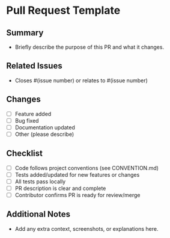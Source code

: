# Pull Request Template

## Summary
- Briefly describe the purpose of this PR and what it changes.

## Related Issues
- Closes #(issue number) or relates to #(issue number)

## Changes
- [ ] Feature added
- [ ] Bug fixed
- [ ] Documentation updated
- [ ] Other (please describe)

## Checklist
- [ ] Code follows project conventions (see CONVENTION.md)
- [ ] Tests added/updated for new features or changes
- [ ] All tests pass locally
- [ ] PR description is clear and complete
- [ ] Contributor confirms PR is ready for review/merge

## Additional Notes
- Add any extra context, screenshots, or explanations here.

